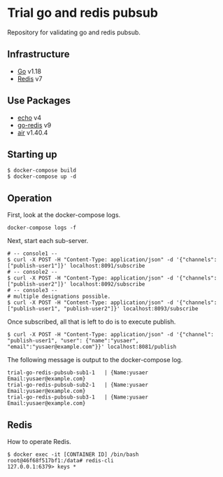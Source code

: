 # Trial go and redis pubsub

Repository for validating go and redis pubsub.

## Infrastructure

- [Go](https://go.dev/) v1.18
- [Redis](https://redis.io/) v7

## Use Packages

- [echo](https://echo.labstack.com/) v4
- [go-redis](https://redis.uptrace.dev/) v9
- [air](https://github.com/cosmtrek/air) v1.40.4

## Starting up

```
$ docker-compose build
$ docker-compose up -d
```

## Operation 

First, look at the docker-compose logs.

```
docker-compose logs -f
```

Next, start each sub-server.

```
# -- console1 --
$ curl -X POST -H "Content-Type: application/json" -d '{"channels":["publish-user1"]}' localhost:8091/subscribe
# -- console2 --
$ curl -X POST -H "Content-Type: application/json" -d '{"channels":["publish-user2"]}' localhost:8092/subscribe
# -- console3 --
# multiple designations possible.
$ curl -X POST -H "Content-Type: application/json" -d '{"channels":["publish-user1", "publish-user2"]}' localhost:8093/subscribe
```

Once subscribed, all that is left to do is to execute publish.

```
$ curl -X POST -H "Content-Type: application/json" -d '{"channel": "publish-user1", "user": {"name":"yusaer", "email":"yusaer@example.com"}}' localhost:8081/publish
```

The following message is output to the docker-compose log.

```
trial-go-redis-pubsub-sub1-1   | {Name:yusaer Email:yusaer@example.com}
trial-go-redis-pubsub-sub2-1   | {Name:yusaer Email:yusaer@example.com}
trial-go-redis-pubsub-sub3-1   | {Name:yusaer Email:yusaer@example.com}
```

## Redis

How to operate Redis.

```
$ docker exec -it [CONTAINER ID] /bin/bash
root@46f68f517bf1:/data# redis-cli
127.0.0.1:6379> keys *
```
